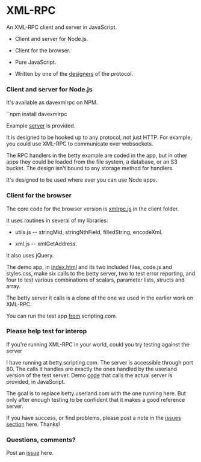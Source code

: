 # XML-RPC

An XML-RPC client and server in JavaScript.

* Client and server for Node.js.

* Client for the browser.

* Pure JavaScript.

* Written by one of the <a href="http://scripting.com/?tab=about">designers</a> of the protocol.

### Client and server for Node.js

It's available as davexmlrpc on NPM.

``npm install davexmlrpc

Example <a href="https://github.com/scripting/xml-rpc/tree/master/examples/betty">server</a> is provided. 

It is designed to be hooked up to any protocol, not just HTTP. For example, you could use XML-RPC to communicate over websockets.

The RPC handlers in the betty example are coded in the app, but in other apps they could be loaded from the file system, a database, or an S3 bucket. The design isn't bound to any storage method for handlers. 

It's designed to be used where ever you can use Node apps. 

### Client for the browser

The core code for the browser version is <a href="https://github.com/scripting/xml-rpc/blob/master/client/xmlrpc.js">xmlrpc.js</a> in the client folder. 

It uses routines in several of my libraries: 

* utils.js -- stringMid, stringNthField, filledString, encodeXml.

* xml.js -- xmlGetAddress.

It also uses jQuery.

The demo app, in <a href="https://github.com/scripting/xml-rpc/blob/master/client/index.html">index.html</a> and its two included files, code.js and styles.css, make six calls to the betty server, two to test error reporting, and four to test various combinations of scalars, parameter lists, structs and array. 

The betty server it calls is a clone of the one we used in the earlier work on XML-RPC.

You can run the test app <a href="http://scripting.com/code/xmlrpcbrowserclient/">from</a> scripting.com.   

### Please help test for interop

If you're running XML-RPC in your world, could you try testing against the server 

I have running at betty.scripting.com. The server is accessible through port 80. The calls it handles are exactly the ones handled by the userland version of the test server. Demo <a href="https://github.com/scripting/xml-rpc/blob/master/client/code.js">code</a> that calls the actual server is provided, in JavaScript.

The goal is to replace betty.userland.com with the one running here. But only after enough testing to be confident that it makes a good reference server. 

If you have success, or find problems, please post a note in the <a href="https://github.com/scripting/xml-rpc/issues">issues section</a> here. Thanks!

### Questions, comments?

Post an <a href="https://github.com/scripting/xml-rpc/issues">issue</a> here. 

